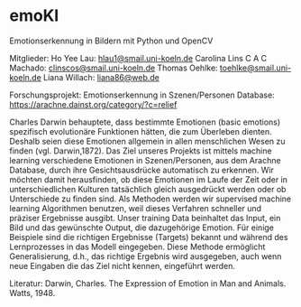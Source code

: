 # emoKI
Emotionserkennung in Bildern mit Python und OpenCV


Mitglieder:
Ho Yee Lau: hlau1@smail.uni-koeln.de
Carolina Lins C A C Machado: clinscos@smail.uni-koeln.de
Thomas Oehlke: toehlke@smail.uni-koeln.de
Liana Willach: liana86@web.de


Forschungsprojekt: Emotionserkennung in Szenen/Personen
Database: https://arachne.dainst.org/category/?c=relief


Charles Darwin behauptete, dass bestimmte Emotionen (basic emotions) spezifisch evolutionäre Funktionen hätten, die zum Überleben dienten. Deshalb seien diese Emotionen allgemein in allen menschlichen Wesen zu finden (vgl. Darwin,1872).
Das Ziel unseres Projekts ist mittels machine learning verschiedene Emotionen in Szenen/Personen, aus dem Arachne Database, durch ihre Gesichtsausdrücke automatisch zu erkennen. Wir möchten damit herausfinden, ob diese Emotionen im Laufe der Zeit oder in unterschiedlichen Kulturen tatsächlich gleich ausgedrückt werden oder ob Unterschiede zu finden sind.
Als Methoden werden wir supervised machine learning Algorithmen benutzen, weil dieses Verfahren schneller und präziser Ergebnisse ausgibt. Unser training Data beinhaltet das Input, ein Bild und das gewünschte Output, die dazugehörige Emotion.
Für einige Beispiele sind die richtigen Ergebnisse (Targets) bekannt und während des Lernprozesses in das Modell eingegeben. Diese Methode ermöglicht Generalisierung, d.h.,  das richtige Ergebnis wird ausgegeben, auch wenn neue Eingaben die das Ziel nicht kennen, eingeführt werden.


Literatur:
Darwin, Charles. The Expression of Emotion in Man and Animals. Watts, 1948.


